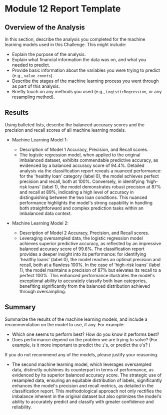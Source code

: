 # Module 12 Report Template

## Overview of the Analysis

In this section, describe the analysis you completed for the machine learning models used in this Challenge. This might include:

* Explain the purpose of the analysis.
* Explain what financial information the data was on, and what you needed to predict.
* Provide basic information about the variables you were trying to predict (e.g., `value_counts`).
* Describe the stages of the machine learning process you went through as part of this analysis.
* Briefly touch on any methods you used (e.g., `LogisticRegression`, or any resampling method).

## Results

Using bulleted lists, describe the balanced accuracy scores and the precision and recall scores of all machine learning models.

* Machine Learning Model 1:
  * Description of Model 1 Accuracy, Precision, and Recall scores.
  * The logistic regression model, when applied to the original imbalanced dataset, exhibits commendable predictive accuracy, as evidenced by a balanced accuracy score of 94.4%. Detailed analysis via the classification report reveals a nuanced performance: for the 'healthy loan' category (label 0), the model achieves perfect precision and recall, both at 100%. Conversely, in identifying 'high-risk loans' (label 1), the model demonstrates robust precision at 87% and recall at 89%, indicating a high level of accuracy in distinguishing between the two loan conditions. This nuanced performance highlights the model's strong capability in handling both straightforward and complex prediction tasks within an imbalanced data context.



* Machine Learning Model 2:
  * Description of Model 2 Accuracy, Precision, and Recall scores.
  * Leveraging oversampled data, the logistic regression model achieves superior predictive accuracy, as reflected by an impressive balanced accuracy score of 99.6%. The classification report provides a deeper insight into its performance: for identifying 'healthy loans' (label 0), the model reaches an optimal precision and recall, both at a flawless 100%. In the case of 'high-risk loans' (label 1), the model maintains a precision of 87% but elevates its recall to a perfect 100%. This enhanced performance illustrates the model's exceptional ability to accurately classify both loan categories, benefiting significantly from the balanced distribution achieved through oversampling.

## Summary

Summarize the results of the machine learning models, and include a recommendation on the model to use, if any. For example:
* Which one seems to perform best? How do you know it performs best?
* Does performance depend on the problem we are trying to solve? (For example, is it more important to predict the `1`'s, or predict the `0`'s? )

If you do not recommend any of the models, please justify your reasoning.
* The second machine learning model, which leverages oversampled data, distinctly outshines its counterpart in terms of performance, as evidenced by its superior balanced accuracy score. The strategic use of resampled data, ensuring an equitable distribution of labels, significantly enhances the model's precision and recall metrics, as detailed in the classification report. This methodological approach not only rectifies the imbalance inherent in the original dataset but also optimizes the model's ability to accurately predict and classify with greater confidence and reliability.
